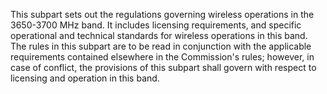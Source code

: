 This subpart sets out the regulations governing wireless operations in the 3650-3700 MHz band. It includes licensing requirements, and specific operational and technical standards for wireless operations in this band. The rules in this subpart are to be read in conjunction with the applicable requirements contained elsewhere in the Commission's rules; however, in case of conflict, the provisions of this subpart shall govern with respect to licensing and operation in this band.


